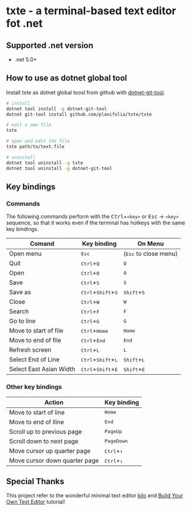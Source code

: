 # txte - a terminal-based text editor fot .net

## Supported .net version

* .net 5.0+

## How to use as dotnet global tool

Install txte as dotnet global toosl from github with [dotnet-git-tool](https://github.com/yaegaki/dotnet-git-tool).

```sh
# install
dotnet tool install -g dotnet-git-tool
dotnet git-tool install github.com/planifolia/txte/txte

# edit a new file
txte

# open and edit the file 
txte path/to/text.file

# uninstall
dotnet tool uninstall -g txte
dotnet tool uninstall -g dotnet-git-tool
```

## Key bindings

### Commands

The following commands perform with the <kbd>Ctrl</kbd>+`<key>` or <kbd>Esc</kbd> → `<key>` sequence, so that it works even if the terminal has hotkeys with the same key bindings.

| Comand | Key binding | On Menu |
|---|---|---|
| Open menu | <kbd>Esc</kbd> | (<kbd>Esc</kbd> to close menu) |
| Quit | <kbd>Ctrl</kbd>+<kbd>Q</kbd> | <kbd>Q</kbd> |
| Open | <kbd>Ctrl</kbd>+<kbd>O</kbd> | <kbd>O</kbd> |
| Save | <kbd>Ctrl</kbd>+<kbd>S </kbd>| <kbd>S</kbd> |
| Save as | <kbd>Ctrl</kbd>+<kbd>Shift</kbd>+<kbd>S | <kbd>Shift</kbd>+<kbd>S</kbd> |
| Close | <kbd>Ctrl</kbd>+<kbd>W</kbd> | <kbd>W</kbd> |
| Search | <kbd>Ctrl</kbd>+<kbd>F</kbd> | <kbd>F</kbd> |
| Go to line | <kbd>Ctrl</kbd>+<kbd>G</kbd> | <kbd>G</kbd> |
| Move to start of file | <kbd>Ctrl</kbd>+<kbd>Home</kbd> | <kbd>Home</kbd> |
| Move to end of file | <kbd>Ctrl</kbd>+<kbd>End</kbd> | <kbd>End</kbd> |
| Refresh screen | <kbd>Ctrl</kbd>+<kbd>L</kbd> | <kbd>L</kbd> |
| Select End of Line | <kbd>Ctrl</kbd>+<kbd>Shift</kbd>+<kbd>L</kbd> | <kbd>Shift</kbd>+<kbd>L</kbd> |
| Select East Asian Width | <kbd>Ctrl</kbd>+<kbd>Shift</kbd>+<kbd>E</kbd> | <kbd>Shift</kbd>+<kbd>E</kbd> |

### Other key bindings

| Action | Key binding |
|---|---|
| Move to start of line | <kbd>Home</kbd> |
| Move to end of lline | <kbd>End</kbd> |
| Scroll up to previous page | <kbd>PageUp</kbd> |
| Scroll down to next page | <kbd>PageDown</kbd> |
| Move cursor up quarter page | <kbd>Ctrl</kbd>+<kbd>↑</kbd> |
| Move cursor down quarter page | <kbd>Ctrl</kbd>+<kbd>↓</kbd> |

## Special Thanks

This project refer to the wonderful minimal text editor [kilo](https://github.com/antirez/kilo) and [Build Your Own Text Editor](https://viewsourcecode.org/snaptoken/kilo/) tutorial!
